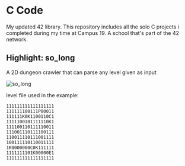 # C Code
My updated 42 library. This repository includes all the solo C projects i completed during my time at Campus 19. A school that's part of the 42 network.

## Highlight: so_long
A 2D dungeon crawler that can parse any level given as input

![so_long](https://github.com/user-attachments/assets/13d2ca67-ba1a-4cf7-915c-72830a54a419)

level file used in the example:
```
111111111111111111
111111100111P00011
111111K0K1100110C1
1111100101111110K1
111100110111110011
111001110111100111
110011110111001111
100111110110011111
1K0000000C0K111111
1111111101K00000E1
111111111111111111
```
